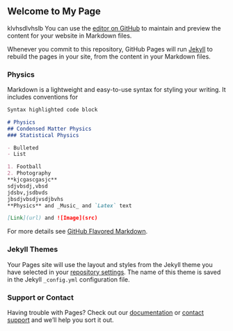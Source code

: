 ## Welcome to My Page
klvhsdlvhslb
You can use the [editor on GitHub](https://github.com/mursalinphysics/miwebsite/edit/gh-pages/index.md) to maintain and preview the content for your website in Markdown files.

Whenever you commit to this repository, GitHub Pages will run [Jekyll](https://jekyllrb.com/) to rebuild the pages in your site, from the content in your Markdown files.

### Physics

Markdown is a lightweight and easy-to-use syntax for styling your writing. It includes conventions for

```markdown
Syntax highlighted code block

# Physics
## Condensed Matter Physics
### Statistical Physics

- Bulleted
- List

1. Football
2. Photography
**kjcgascgasjc**
sdjvbsdj,vbsd
jdsbv,jsdbvds
jbsdjvbsdjvsdjbvhs
**Physics** and _Music_ and `Latex` text

[Link](url) and ![Image](src)
```

For more details see [GitHub Flavored Markdown](https://guides.github.com/features/mastering-markdown/).

### Jekyll Themes

Your Pages site will use the layout and styles from the Jekyll theme you have selected in your [repository settings](https://github.com/mursalinphysics/miwebsite/settings/pages). The name of this theme is saved in the Jekyll `_config.yml` configuration file.

### Support or Contact

Having trouble with Pages? Check out our [documentation](https://docs.github.com/categories/github-pages-basics/) or [contact support](https://support.github.com/contact) and we’ll help you sort it out.
